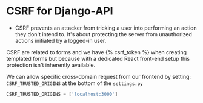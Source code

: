 # CSRF for Django-API
- CSRF prevents an attacker from tricking a user into performing an action they don't intend to. It's about protecting the server from unauthorized actions initiated by a logged-in user.

CSRF are related to forms and we have {% csrf_token %} when creating templated forms but because with a dedicated React front-end setup this protection isn't inherently available.

We can allow specific cross-domain request from our frontend by setting: `CSRF_TRUSTED_ORIGINS` at the bottom of the `settings.py`

```python
CSRF_TRUSTED_ORIGINS = ['localhost:3000']
```